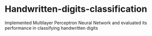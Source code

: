 # Handwritten-digits-classification
Implemented Multilayer Perceptron Neural Network and evaluated its performance in classifying handwritten digits
